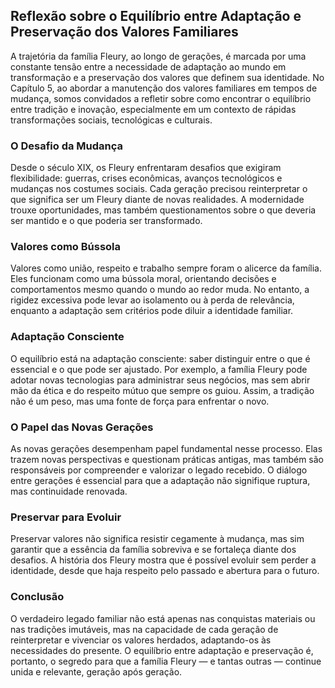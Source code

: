 
## Reflexão sobre o Equilíbrio entre Adaptação e Preservação dos Valores Familiares

A trajetória da família Fleury, ao longo de gerações, é marcada por uma constante tensão entre a necessidade de adaptação ao mundo em transformação e a preservação dos valores que definem sua identidade. No Capítulo 5, ao abordar a manutenção dos valores familiares em tempos de mudança, somos convidados a refletir sobre como encontrar o equilíbrio entre tradição e inovação, especialmente em um contexto de rápidas transformações sociais, tecnológicas e culturais.

### O Desafio da Mudança

Desde o século XIX, os Fleury enfrentaram desafios que exigiram flexibilidade: guerras, crises econômicas, avanços tecnológicos e mudanças nos costumes sociais. Cada geração precisou reinterpretar o que significa ser um Fleury diante de novas realidades. A modernidade trouxe oportunidades, mas também questionamentos sobre o que deveria ser mantido e o que poderia ser transformado.

### Valores como Bússola

Valores como união, respeito e trabalho sempre foram o alicerce da família. Eles funcionam como uma bússola moral, orientando decisões e comportamentos mesmo quando o mundo ao redor muda. No entanto, a rigidez excessiva pode levar ao isolamento ou à perda de relevância, enquanto a adaptação sem critérios pode diluir a identidade familiar.

### Adaptação Consciente

O equilíbrio está na adaptação consciente: saber distinguir entre o que é essencial e o que pode ser ajustado. Por exemplo, a família Fleury pode adotar novas tecnologias para administrar seus negócios, mas sem abrir mão da ética e do respeito mútuo que sempre os guiou. Assim, a tradição não é um peso, mas uma fonte de força para enfrentar o novo.

### O Papel das Novas Gerações

As novas gerações desempenham papel fundamental nesse processo. Elas trazem novas perspectivas e questionam práticas antigas, mas também são responsáveis por compreender e valorizar o legado recebido. O diálogo entre gerações é essencial para que a adaptação não signifique ruptura, mas continuidade renovada.

### Preservar para Evoluir

Preservar valores não significa resistir cegamente à mudança, mas sim garantir que a essência da família sobreviva e se fortaleça diante dos desafios. A história dos Fleury mostra que é possível evoluir sem perder a identidade, desde que haja respeito pelo passado e abertura para o futuro.

### Conclusão

O verdadeiro legado familiar não está apenas nas conquistas materiais ou nas tradições imutáveis, mas na capacidade de cada geração de reinterpretar e vivenciar os valores herdados, adaptando-os às necessidades do presente. O equilíbrio entre adaptação e preservação é, portanto, o segredo para que a família Fleury — e tantas outras — continue unida e relevante, geração após geração.
```
